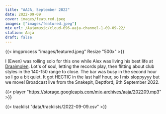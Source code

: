 ```yaml
---
title: "AAJA, September 2022"
date: 2022-09-09
cover: images/featured.jpeg
images: ["images/featured.jpeg"]
mix_url: /Aajamusic/cloud-696-aaja-channel-1-09-09-22/
station: Aaja
draft: false
---
```


{{< imgprocess "images/featured.jpeg" Resize "500x" >}}

I (Ewen) was rolling solo for this one while Alex was living his best life at [Draaimolen](https://draaimolen.nu/). Lot's of soul, letting the records play, then flitting about club styles in the 140-150 range to close.
The bar was busy in the second hour so I go a bit quiet. It got HECTIC in the last half hour, so I mix sloppyyyy but we move! Broadcast live from the Snakepit, Deptford, 9th September 2022.

{{< player "https://storage.googleapis.com/mix-archives/aaja/202209.mp3" >}}

{{< tracklist "data/tracklists/2022-09-09.csv" >}}
